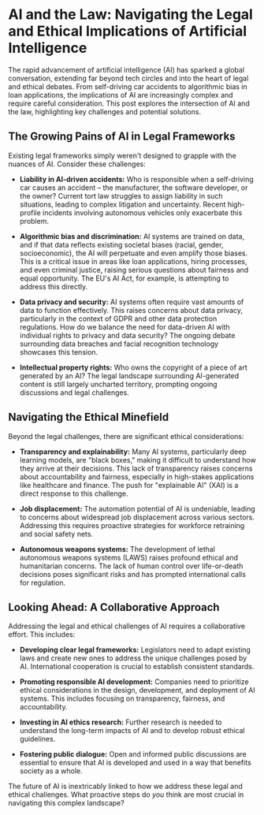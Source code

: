# AI and the Law: Navigating the Legal and Ethical Implications of Artificial Intelligence

The rapid advancement of artificial intelligence (AI) has sparked a global conversation, extending far beyond tech circles and into the heart of legal and ethical debates.  From self-driving car accidents to algorithmic bias in loan applications, the implications of AI are increasingly complex and require careful consideration.  This post explores the intersection of AI and the law, highlighting key challenges and potential solutions.

## The Growing Pains of AI in Legal Frameworks

Existing legal frameworks simply weren't designed to grapple with the nuances of AI.  Consider these challenges:

* **Liability in AI-driven accidents:**  Who is responsible when a self-driving car causes an accident – the manufacturer, the software developer, or the owner?  Current tort law struggles to assign liability in such situations, leading to complex litigation and uncertainty.  Recent high-profile incidents involving autonomous vehicles only exacerbate this problem.

* **Algorithmic bias and discrimination:** AI systems are trained on data, and if that data reflects existing societal biases (racial, gender, socioeconomic), the AI will perpetuate and even amplify those biases. This is a critical issue in areas like loan applications, hiring processes, and even criminal justice, raising serious questions about fairness and equal opportunity.  The EU's AI Act, for example, is attempting to address this directly.

* **Data privacy and security:** AI systems often require vast amounts of data to function effectively.  This raises concerns about data privacy, particularly in the context of GDPR and other data protection regulations.  How do we balance the need for data-driven AI with individual rights to privacy and data security?  The ongoing debate surrounding data breaches and facial recognition technology showcases this tension.

* **Intellectual property rights:**  Who owns the copyright of a piece of art generated by an AI?  The legal landscape surrounding AI-generated content is still largely uncharted territory, prompting ongoing discussions and legal challenges.

##  Navigating the Ethical Minefield

Beyond the legal challenges, there are significant ethical considerations:

* **Transparency and explainability:**  Many AI systems, particularly deep learning models, are "black boxes," making it difficult to understand how they arrive at their decisions. This lack of transparency raises concerns about accountability and fairness, especially in high-stakes applications like healthcare and finance.  The push for "explainable AI" (XAI) is a direct response to this challenge.

* **Job displacement:** The automation potential of AI is undeniable, leading to concerns about widespread job displacement across various sectors.  Addressing this requires proactive strategies for workforce retraining and social safety nets.

* **Autonomous weapons systems:** The development of lethal autonomous weapons systems (LAWS) raises profound ethical and humanitarian concerns.  The lack of human control over life-or-death decisions poses significant risks and has prompted international calls for regulation.


##  Looking Ahead:  A Collaborative Approach

Addressing the legal and ethical challenges of AI requires a collaborative effort.  This includes:

* **Developing clear legal frameworks:** Legislators need to adapt existing laws and create new ones to address the unique challenges posed by AI. International cooperation is crucial to establish consistent standards.

* **Promoting responsible AI development:**  Companies need to prioritize ethical considerations in the design, development, and deployment of AI systems.  This includes focusing on transparency, fairness, and accountability.

* **Investing in AI ethics research:**  Further research is needed to understand the long-term impacts of AI and to develop robust ethical guidelines.

* **Fostering public dialogue:** Open and informed public discussions are essential to ensure that AI is developed and used in a way that benefits society as a whole.


The future of AI is inextricably linked to how we address these legal and ethical challenges.  What proactive steps do *you* think are most crucial in navigating this complex landscape?
